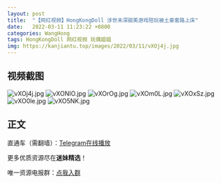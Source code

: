```yaml
---
layout: post
title:  "【网红视频】HongKongDoll 涉世未深甜美游戏陪玩被土豪套路上床"
date:   2022-03-11 11:23:22 +0800
categories: WangHong
tags: HongKongDoll 网红视频 玩偶姐姐
img: https://kanjiantu.top/images/2022/03/11/vXOj4j.jpg
---
```



## 视频截图

![vXOj4j.jpg](https://kanjiantu.top/images/2022/03/11/vXOj4j.jpg)
![vXONIO.jpg](https://kanjiantu.top/images/2022/03/11/vXONIO.jpg)
![vXOrOg.jpg](https://kanjiantu.top/images/2022/03/11/vXOrOg.jpg)
![vXOm0L.jpg](https://kanjiantu.top/images/2022/03/11/vXOm0L.jpg)
![vXOxSz.jpg](https://kanjiantu.top/images/2022/03/11/vXOxSz.jpg)
![vXO0le.jpg](https://kanjiantu.top/images/2022/03/11/vXO0le.jpg)
![vXO5NK.jpg](https://kanjiantu.top/images/2022/03/11/vXO5NK.jpg)


## 正文

直通车（需翻墙）：[Telegram在线播放](https://t.me/mimeijingxuan/21)

更多优质资源尽在**迷妹精选**！

唯一资源电报群：[点我入群](https://t.me/mimeijingxuan)


